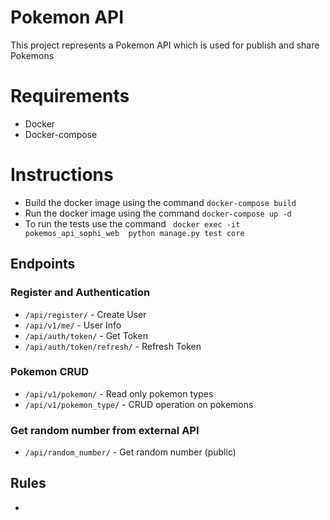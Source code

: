 # Pokemon API

This project represents a Pokemon API which is used for publish and share Pokemons


# Requirements
- Docker
- Docker-compose

# Instructions
- Build the docker image using the command `docker-compose build`
- Run the docker image using the command `docker-compose up -d`
- To run the tests use the command ` docker exec -it pokemos_api_sophi_web  python manage.py test core`

## Endpoints

### Register and Authentication
- `/api/register/` - Create User
- `/api/v1/me/` - User Info
- `/api/auth/token/` - Get Token
- `/api/auth/token/refresh/` - Refresh Token

### Pokemon CRUD
- `/api/v1/pokemon/` - Read only pokemon types
- `/api/v1/pokemon_type/` - CRUD operation on pokemons


### Get random number from external API
- `/api/random_number/` - Get random number (public)

## Rules
- 